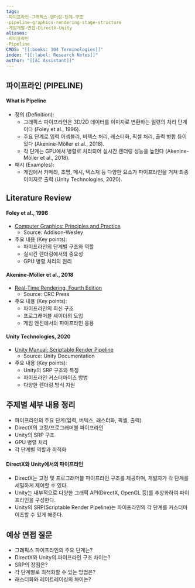 ```yaml
---
tags:
-파이프라인-그래픽스-렌더링-단계-구조
-pipeline-graphics-rendering-stage-structure
-게임개발-면접-DirectX-Unity
aliases:
-파이프라인
-Pipeline
CMDS: "[[:books: 104 Terminologies]]"
index: "[[:label: Research Notes]]"
author: "[[AI Assistant]]"
---
```


## 파이프라인 (PIPELINE)

#### What is Pipeline

- 정의 (Definition):
	- 그래픽스 파이프라인은 3D/2D 데이터를 이미지로 변환하는 일련의 처리 단계이다 (Foley et al., 1996).
	- 주요 단계로 입력 어셈블리, 버텍스 처리, 래스터화, 픽셀 처리, 출력 병합 등이 있다 (Akenine-Möller et al., 2018).
	- 각 단계는 GPU에서 병렬로 처리되어 실시간 렌더링 성능을 높인다 (Akenine-Möller et al., 2018).
- 예시 (Examples):
	- 게임에서 카메라, 조명, 메시, 텍스처 등 다양한 요소가 파이프라인을 거쳐 최종 이미지로 출력 (Unity Technologies, 2020).

## Literature Review

#### Foley et al., 1996
- [Computer Graphics: Principles and Practice](https://dl.acm.org/doi/10.5555/551714)
	- Source: Addison-Wesley
- 주요 내용 (Key points):
	- 파이프라인의 단계별 구조와 역할
	- 실시간 렌더링에서의 중요성
	- GPU 병렬 처리의 원리

#### Akenine-Möller et al., 2018
- [Real-Time Rendering, Fourth Edition](https://www.crcpress.com/Real-Time-Rendering-Fourth-Edition/Akenine-Moller-Haines-Hoffman/p/book/9781138627000)
	- Source: CRC Press
- 주요 내용 (Key points):
	- 파이프라인의 최신 구조
	- 프로그래머블 셰이더의 도입
	- 게임 엔진에서의 파이프라인 응용

#### Unity Technologies, 2020
- [Unity Manual: Scriptable Render Pipeline](https://docs.unity3d.com/kr/2020.3/Manual/ScriptableRenderPipeline.html)
	- Source: Unity Documentation
- 주요 내용 (Key points):
	- Unity의 SRP 구조와 특징
	- 파이프라인 커스터마이즈 방법
	- 다양한 렌더링 방식 지원

## 주제별 세부 내용 정리
- 파이프라인의 주요 단계(입력, 버텍스, 래스터화, 픽셀, 출력)
- DirectX의 고정/프로그래머블 파이프라인
- Unity의 SRP 구조
- GPU 병렬 처리
- 각 단계별 역할과 최적화

#### DirectX와 Unity에서의 파이프라인
- DirectX는 고정 및 프로그래머블 파이프라인 구조를 제공하며, 개발자가 각 단계를 세밀하게 제어할 수 있다.
- Unity는 내부적으로 다양한 그래픽 API(DirectX, OpenGL 등)를 추상화하여 파이프라인을 구성한다.
- Unity의 SRP(Scriptable Render Pipeline)는 파이프라인의 각 단계를 커스터마이즈할 수 있게 해준다.

## 예상 면접 질문
- 그래픽스 파이프라인의 주요 단계는?
- DirectX와 Unity의 파이프라인 구조 차이는?
- SRP의 장점은?
- 각 단계별로 최적화할 수 있는 방법은?
- 래스터화와 레이트레이싱의 차이는?
